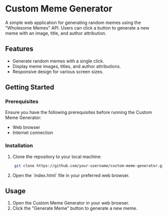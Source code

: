  <body>
    <h1>Custom Meme Generator</h1>
    <p>A simple web application for generating random memes using the "Wholesome Memes" API. Users can click a button to generate a new meme with an image, title, and author attribution.</p>
  <h2>Features</h2>
    <ul>
      <li>Generate random memes with a single click.</li>
      <li>Display meme images, titles, and author attributions.</li>
      <li>Responsive design for various screen sizes.</li>
    </ul>

 <h2>Getting Started</h2>

   <h3>Prerequisites</h3>
    <p>Ensure you have the following prerequisites before running the Custom Meme Generator:</p>
    <ul>
      <li>Web browser</li>
      <li>Internet connection</li>
    </ul>

<h3>Installation</h3>
    <ol>
      <li>Clone the repository to your local machine:</li>
    </ol>

```bash
    git clone https://github.com/your-username/custom-meme-generator.git
```

<ol start="2">
      <li>Open the `index.html` file in your preferred web browser.</li>
    </ol>

<h2>Usage</h2>
    <ol>
      <li>Open the Custom Meme Generator in your web browser.</li>
      <li>Click the "Generate Meme" button to generate a new meme.</li>
    </ol>

  </body>
</html>
